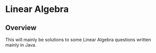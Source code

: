 # Linear Algebra

## Overview 

This will mainly be solutions to some Linear Algebra questions written mainly in Java.
